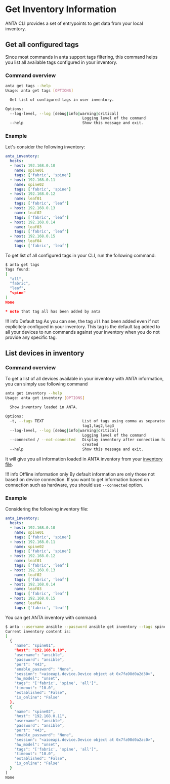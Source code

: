 # Get Inventory Information

ANTA CLI provides a set of entrypoints to get data from your local inventory.

## Get all configured tags

Since most commands in anta support tags filtering, this command helps you list all available tags configured in your inventory.

### Command overview

```bash
anta get tags --help
Usage: anta get tags [OPTIONS]

  Get list of configured tags in user inventory.

Options:
  --log-level, --log [debug|info|warning|critical]
                                  Logging level of the command
  --help                          Show this message and exit.
```

### Example

Let's consider the following inventory:

```yaml
anta_inventory:
  hosts:
  - host: 192.168.0.10
    name: spine01
    tags: ['fabric', 'spine']
  - host: 192.168.0.11
    name: spine02
    tags: ['fabric', 'spine']
  - host: 192.168.0.12
    name: leaf01
    tags: ['fabric', 'leaf']
  - host: 192.168.0.13
    name: leaf02
    tags: ['fabric', 'leaf']
  - host: 192.168.0.14
    name: leaf03
    tags: ['fabric', 'leaf']
  - host: 192.168.0.15
    name: leaf04
    tags: ['fabric', 'leaf']
```

To get list of all configured tags in your CLI, run the following command:

```bash
$ anta get tags
Tags found:
[
  "all",
  "fabric",
  "leaf",
  "spine"
]
None

* note that tag all has been added by anta
```

!!! info Default tag
    As you can see, the tag `all` has been added even if not explicitely configued in your inventory. This tag is the default tag added to all your devices to run commands against your inventory when you do not provide any specific tag.

## List devices in inventory

### Command overview

To get a list of all devices available in your inventory with ANTA information, you can simply use following command

```bash
anta get inventory --help
Usage: anta get inventory [OPTIONS]

  Show inventory loaded in ANTA.

Options:
  -t, --tags TEXT                 List of tags using comma as separator:
                                  tag1,tag2,tag3
  --log-level, --log [debug|info|warning|critical]
                                  Logging level of the command
  --connected / --not-connected   Display inventory after connection has been
                                  created
  --help                          Show this message and exit.
```

It will give you all information loaded in ANTA inventory from your [inventory file](../../usage-inventory-catalog/).

!!! info Offline information only
    By default information are only those not based on device connection. If you want to get information based on connection such as hardware, you should use `--connected` option.

### Example

Considering the following inventory file:

```yaml
anta_inventory:
  hosts:
  - host: 192.168.0.10
    name: spine01
    tags: ['fabric', 'spine']
  - host: 192.168.0.11
    name: spine02
    tags: ['fabric', 'spine']
  - host: 192.168.0.12
    name: leaf01
    tags: ['fabric', 'leaf']
  - host: 192.168.0.13
    name: leaf02
    tags: ['fabric', 'leaf']
  - host: 192.168.0.14
    name: leaf03
    tags: ['fabric', 'leaf']
  - host: 192.168.0.15
    name: leaf04
    tags: ['fabric', 'leaf']
```

You can get ANTA inventory with command:

```bash
$ anta --username ansible --password ansible get inventory --tags spine
Current inventory content is:
[
  {
    "name": "spine01",
    "host": "192.168.0.10",
    "username": "ansible",
    "password": "ansible",
    "port": "443",
    "enable_password": "None",
    "session": "<aioeapi.device.Device object at 0x7fa98d0a2d30>",
    "hw_model": "unset",
    "tags": "['fabric', 'spine', 'all']",
    "timeout": "10.0",
    "established": "False",
    "is_online": "False"
  },
  {
    "name": "spine02",
    "host": "192.168.0.11",
    "username": "ansible",
    "password": "ansible",
    "port": "443",
    "enable_password": "None",
    "session": "<aioeapi.device.Device object at 0x7fa98d0a2ac0>",
    "hw_model": "unset",
    "tags": "['fabric', 'spine', 'all']",
    "timeout": "10.0",
    "established": "False",
    "is_online": "False"
  }
]
None
```
